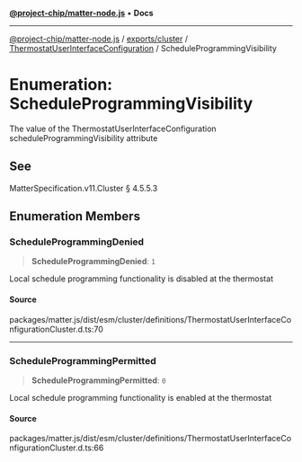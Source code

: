 [**@project-chip/matter-node.js**](../../../../../README.md) • **Docs**

***

[@project-chip/matter-node.js](../../../../../modules.md) / [exports/cluster](../../../README.md) / [ThermostatUserInterfaceConfiguration](../README.md) / ScheduleProgrammingVisibility

# Enumeration: ScheduleProgrammingVisibility

The value of the ThermostatUserInterfaceConfiguration scheduleProgrammingVisibility attribute

## See

MatterSpecification.v11.Cluster § 4.5.5.3

## Enumeration Members

### ScheduleProgrammingDenied

> **ScheduleProgrammingDenied**: `1`

Local schedule programming functionality is disabled at the thermostat

#### Source

packages/matter.js/dist/esm/cluster/definitions/ThermostatUserInterfaceConfigurationCluster.d.ts:70

***

### ScheduleProgrammingPermitted

> **ScheduleProgrammingPermitted**: `0`

Local schedule programming functionality is enabled at the thermostat

#### Source

packages/matter.js/dist/esm/cluster/definitions/ThermostatUserInterfaceConfigurationCluster.d.ts:66
